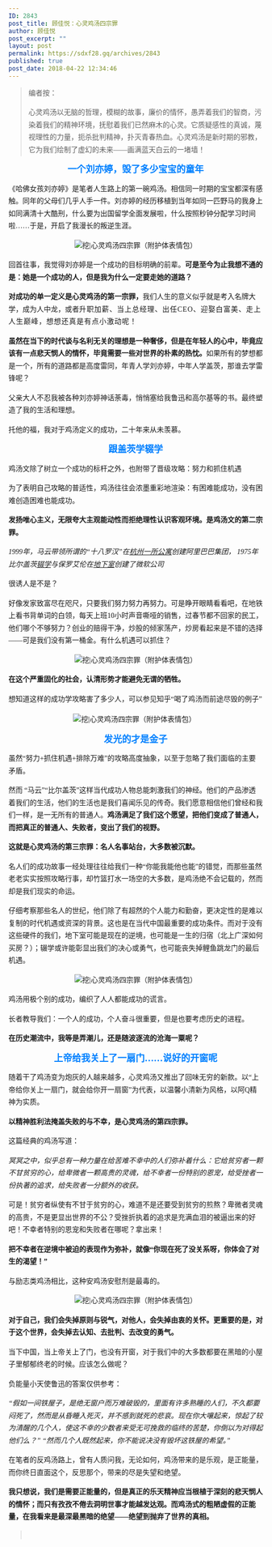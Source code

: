 ```yaml
---
ID: 2843
post_title: 顾佳悦：心灵鸡汤四宗罪
author: 顾佳悦
post_excerpt: ""
layout: post
permalink: https://sdxf28.gq/archives/2843
published: true
post_date: 2018-04-22 12:34:46
---
```

<div class="bpp-post-content">
<blockquote>
<p style="line-height: 1.75em;"><span style=";font-family: 宋体;">编者按：</span></p>
<p style="line-height: 1.75em;"><span style=";font-family: 宋体;">心灵鸡汤以无脑的哲理，模糊的故事，廉价的情怀，愚弄着我们的智商，污染着我们的精神环境，抚慰着我们已然麻木的心灵。它质疑感性的真诚，蔑视理性的力量，扼杀批判精神，扑灭青春热血。心灵鸡汤是新时期的邪教，它为我们绘制了虚幻的未来——画满蓝天白云的一堵墙！</span></p>
</blockquote>
<p style="text-align: center; line-height: 1.75em;"><strong><span style="color: #0080ff; font-family: 宋体; font-size: 18px;"><span style="line-height: 0px; display: none;">‍</span>一个刘亦婷，毁了多少宝宝的童年</span></strong></p>
<p style="line-height: 1.75em;"><span style=";font-family: 宋体;">《哈佛女孩刘亦婷》是笔者人生路上的第一碗鸡汤。相信同一时期的宝宝都深有感触。同年的父母们几乎人手一件。刘亦婷的经历移植到当年如同一匹野马的我身上如同满清十大酷刑，什么要为出国留学全面发展啦，什么按照秒钟分配学习时间啦……于是，开启了我漫长的叛逆生涯。</span></p>
<p style="text-align: center; line-height: 1.75em;"><span style=";font-family: 宋体;"><img title="挖|心灵鸡汤四宗罪（附护体表情包）" src="https://sdxf26.gq/wp-content/uploads/2016/10/beepress-beepress-weixin-zhihu-jianshu-plugin-2-4-2-2843-1524371136.jpeg" alt="挖|心灵鸡汤四宗罪（附护体表情包）" />
</span></p>
<p style="line-height: 1.75em;"><span style=";font-family: 宋体;">回首往事，我觉得刘亦婷是一个成功的目标明确的前辈。<strong>可是至今为止我想不通的是：她是一个成功的人，但是我为什么一定要走她的道路？</strong></span></p>
<p style="line-height: 1.75em;"><strong><span style=";font-family: 宋体;">对成功的单一定义是心灵鸡汤的第一宗罪，</span></strong><span style=";font-family: 宋体;">我们人生的意义似乎就是考入名牌大学，成为人中龙，或者</span><span style=";letter-spacing: 1px; font-family: 宋体;">升职加薪、当上总经理、出任CEO、迎娶白富美、走上人生巅峰，想想还真是有点小激动呢！</span></p>
<p style="line-height: 1.75em;"><strong><span style=";font-family: 宋体;">虽然在当下的时代谈与名利无关的理想是一种奢侈，但是在年轻人的心中，毕竟应该有一点悲天悯人的情怀，毕竟需要一些对世界的朴素的热忱。</span></strong><span style=";font-family: 宋体;">如果所有的梦想都是一个，所有的道路都是高度雷同，年青人学刘亦婷，中年人学盖茨，那谁去学雷锋呢？</span></p>
<p style="line-height: 1.75em;"><span style=";font-family: 宋体;">父亲大人不忍我被各种刘亦婷神话荼毒，悄悄塞给我鲁迅和高尔基等的书。最终塑造了我的生活和理想。</span></p>
<p style="line-height: 1.75em;"><span style=";font-family: 宋体;">托他的福，我对于鸡汤定义的成功，二十年来从未羡慕。</span></p>
<p style="text-align: center; line-height: 1.75em;"><strong><span style="color: #0080ff; font-family: 宋体; font-size: 18px;">跟盖茨学辍学</span></strong></p>
<p style="line-height: 1.75em;"><span style=";font-family: 宋体;">鸡汤文除了树立一个成功的标杆之外，也附带了晋级攻略：努力和抓住机遇</span></p>
<p style="line-height: 1.75em;"><span style=";font-family: 宋体;">为了表明自己攻略的普适性，鸡汤往往会浓墨重彩地渲染：有困难能成功，没有困难创造困难也能成功。</span></p>
<p style="line-height: 1.75em;"><strong><span style=";font-family: 宋体;">发扬唯心主义，无限夸大主观能动性而拒绝理性认识客观环境。是鸡汤文的第二宗罪。</span></strong></p>
<p style="line-height: 1.75em;"><em><span style=";font-family: 宋体;">1999</span></em><em><span style=";font-family: 宋体;">年，马云带领所谓的“十八罗汉”在<span style="text-decoration: underline;">杭州一所公寓</span>创建阿里巴巴集团，</span></em><em><span style=";font-family: 宋体;">
1975</span></em><em><span style=";font-family: 宋体;">年比尔盖茨<span style="text-decoration: underline;">辍学</span>与保罗艾伦在<span style="text-decoration: underline;">地下室</span>创建了微软公司</span></em></p>
<p style="line-height: 1.75em;"><span style=";font-family: 宋体;">很诱人是不是？</span></p>
<p style="line-height: 1.75em;"><span style=";font-family: 宋体;">好像发家致富尽在咫尺，只要我们努力努力再努力。可是睁开眼睛看看吧，在地铁上看书背单词的白领，每天上班10小时声音嘶哑的销售，过春节都不回家的民工，他们哪个不够努力？创业的赔得干净，炒股的倾家荡产，炒房看起来是不错的选择——可是我们没有第一桶金。有什么机遇可以抓住？</span></p>
<p style="text-align: center; line-height: 1.75em;"><span style=";font-family: 宋体;"><img title="挖|心灵鸡汤四宗罪（附护体表情包）" src="https://sdxf26.gq/wp-content/uploads/2016/10/beepress-beepress-weixin-zhihu-jianshu-plugin-2-4-2-2843-1524371138.jpeg" alt="挖|心灵鸡汤四宗罪（附护体表情包）" />
</span></p>
<p style="line-height: 1.75em;"><strong><span style=";font-family: 宋体;">在这个严重固化的社会，认清形势才能避免无谓的牺牲。</span></strong></p>
<p style="line-height: 1.75em;"><span style=";font-family: 宋体;">想知道这样的成功学攻略害了多少人，可以参见知乎“喝了鸡汤而前途尽毁的例子”</span></p>
<p style="text-align: center; line-height: 1.75em;"><span style=";font-family: 宋体;"><img title="挖|心灵鸡汤四宗罪（附护体表情包）" src="https://sdxf26.gq/wp-content/uploads/2016/10/beepress-beepress-weixin-zhihu-jianshu-plugin-2-4-2-2843-1524371140.jpeg" alt="挖|心灵鸡汤四宗罪（附护体表情包）" /></span><strong><span style="color: #0080ff; font-family: 宋体; font-size: 18px;"> </span></strong></p>
<p style="text-align: center; line-height: 1.75em;"><strong><span style="color: #0080ff; font-family: 宋体; font-size: 18px;">发光的才是金子</span></strong></p>
<p style="line-height: 1.75em;"><span style=";font-family: 宋体;">虽然“努力+抓住机遇+排除万难”的攻略高度抽象，以至于忽略了我们面临的主要矛盾。</span></p>
<p style="line-height: 1.75em;"><span style=";font-family: 宋体;">然而 “马云”“比尔盖茨”这样当代成功人物总能刺激我们的神经。他们的产品渗透着我们的生活，他们的生活也是我们喜闻乐见的传奇。我们愿意相信他们曾经和我们一样，是一无所有的普通人。<strong>鸡汤满足了我们这个愿望，把他们变成了普通人，而把真正的普通人、失败者，变出了我们的视野。</strong></span></p>
<p style="line-height: 1.75em;"><strong><span style=";font-family: 宋体;">这就是心灵鸡汤的第三宗罪：名人名事站台，大多数被沉默。</span></strong></p>
<p style="line-height: 1.75em;"><span style=";font-family: 宋体;">名人们的成功故事一经处理往往给我们一种“你能我能他也能”的错觉，而那些虽然老老实实按照攻略行事，却竹篮打水一场空的大多数，是鸡汤绝不会记载的，然而却是我们现实的命运。</span></p>
<p style="line-height: 1.75em;"><span style=";font-family: 宋体;">仔细考察那些名人的世纪，他们除了有超然的个人能力和勤奋，更决定性的是难以复制的时代机遇或资深的背景。这也是在当代中国最重要的成功条件。而对于没有这些硬件的我们，地下室可能是现在的逆境，也可能是一生的归宿（北上广深如何买房？）；辍学或许能彰显出我们的决心或勇气，也可能丧失掉鲤鱼跳龙门的最后机遇。</span></p>
<p style="text-align: center; line-height: 1.75em;"><span style=";font-family: 宋体;"><img title="挖|心灵鸡汤四宗罪（附护体表情包）" src="https://sdxf26.gq/wp-content/uploads/2016/10/beepress-beepress-weixin-zhihu-jianshu-plugin-2-4-2-2843-1524371143.jpeg" alt="挖|心灵鸡汤四宗罪（附护体表情包）" />
</span></p>
<p style="line-height: 1.75em;"><span style=";font-family: 宋体;">鸡汤用极个别的成功，编织了人人都能成功的谎言。</span></p>
<p style="line-height: 1.75em;"><span style=";font-family: 宋体;">长者教导我们：一个人的成功，个人奋斗很重要，但是也要考虑历史的进程。</span></p>
<p style="line-height: 1.75em;"><strong><span style=";font-family: 宋体;">在历史潮流中，我等是弄潮儿，还是随波逐流的沧海一粟呢？</span></strong></p>
<p style="text-align: center; line-height: 1.75em;"><span style="font-size: 18px;"><strong><span style="color: #0080ff; font-family: 宋体; font-size: 18px;">上帝给我关上了一扇门……说好的开窗呢</span></strong></span></p>
<p style="line-height: 1.75em;"><span style=";font-family: 宋体;">随着干了鸡汤变为炮灰的人越来越多，心灵鸡汤又推出了回味无穷的新款。以“上帝给你关上一扇门，就会给你开一扇窗”为代表，以温馨小清新为风格，以阿Q精神为实质。</span></p>
<p style="line-height: 1.75em;"><strong><span style=";font-family: 宋体;">以精神胜利法掩盖失败的与不幸，是心灵鸡汤的第四宗罪。</span></strong></p>
<p style="line-height: 1.75em;"><span style=";font-family: 宋体;">这篇经典的鸡汤写道：</span></p>
<p style="line-height: 1.75em;"><em><span style=";font-family: 宋体;">冥冥之中，似乎总有一种力量在给苦难不幸中的人们弥补着什么：它给贫穷者一颗不甘贫穷的心，给卑微者一颗高贵的灵魂，给不幸者一份特别的恩宠，给受挫者一份执著的追求，给失败者一分额外的收获。</span></em></p>
<p style="line-height: 1.75em;"><span style=";font-family: 宋体;">可是！贫穷者纵使有不甘于贫穷的心，难道不是还要受到贫穷的煎熬？卑微者灵魂的高贵，不是更显出世界的不公？受挫折执着的追求是充满血泪的被逼出来的好吧！不幸者特别的恩宠和失败者在哪呢？拿出来！</span></p>
<p style="line-height: 1.75em;"><strong><span style=";font-family: 宋体;">把不幸者在逆境中被迫的表现作为弥补，就像“你现在死了没关系呀，你体会了对生的渴望！”</span></strong></p>
<p style="line-height: 1.75em;"><span style=";font-family: 宋体;">与励志类鸡汤相比，这种安鸡汤安慰剂是最毒的。</span></p>
<p style="text-align: center; line-height: 1.75em;"><span style=";font-family: 宋体;"><img title="挖|心灵鸡汤四宗罪（附护体表情包）" src="https://sdxf26.gq/wp-content/uploads/2016/10/beepress-beepress-weixin-zhihu-jianshu-plugin-2-4-2-2843-1524371145.jpeg" alt="挖|心灵鸡汤四宗罪（附护体表情包）" />
</span></p>
<p style="line-height: 1.75em;"><strong><span style=";font-family: 宋体;">对于自己，我们会失掉原则与锐气，对他人，会失掉由衷的关怀。更重要的是，对于这个世界，会失掉去认知、去批判、去改变的勇气。</span></strong></p>
<p style="line-height: 1.75em;"><span style=";font-family: 宋体;">当下中国，当上帝关上了门，也没有开窗，对于我们中的大多数都要在黑暗的小屋子里郁郁终老的时候。应该怎么做呢？</span></p>
<p style="line-height: 1.75em;"><span style=";font-family: 宋体;">负能量小天使鲁迅的答案仅供参考：</span></p>
<p style="line-height: 1.75em;"><em><span style=";font-family: 宋体;">“假如一间铁屋子，是绝无窗户而万难破毁的，里面有许多熟睡的人们，不久都要闷死了，然而是从昏睡入死灭，并不感到就死的悲哀。现在你大嚷起来，惊起了较为清醒的几个人，使这不幸的少数者来受无可挽救的临终的苦楚，你倒以为对得起他们么？”
“然而几个人既然起来，你不能说决没有毁坏这铁屋的希望。”</span></em></p>
<p style="line-height: 1.75em;"><span style=";font-family: 宋体;">在笔者的反鸡汤路上，曾有人质问我，无论如何，鸡汤带来的是乐观，是正能量，而你终日直面这个，反思那个，带来的尽是失望和绝望。</span></p>
<p style="line-height: 1.75em;"><strong><span style=";font-family: 宋体;">我只想说，我们是需要正能量的，但是真正的乐天精神应当根植于深刻的悲天悯人的情怀；而只有孜孜不倦去洞明世事才能越发达观。而鸡汤式的粗陋虚假的正能量，在我看来是最深最黑暗的绝望——绝望到抛弃了世界的真相。</span></strong></p>

<blockquote class="keep-source">&nbsp;</blockquote>
</div>